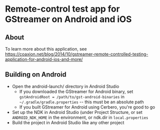 # Remote-control test app for GStreamer on Android and iOS

## About

To learn more about this application, see
https://coaxion.net/blog/2014/10/gstreamer-remote-controlled-testing-application-for-android-ios-and-more/


## Building on Android

* Open the android-launch/ directory in Android Studio
  * If you downloaded the GStreamer for Android binary, set
    `gstAndroidRoot = /path/to/gst-android-binaries` in `~/.gradle/gradle.properties` -- this must be an absolute path
  * If you built GStreamer for Android using Cerbero, you're good to go
* Set up the NDK in Android Studio (under Project Structure, or set `ANDROID_NDK_HOME` in the environment, or ndk.dir in `local.properties`
* Build the project in Android Studio like any other project
